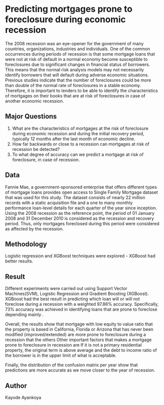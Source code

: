 # Predicting mortgages prone to foreclosure during economic recession

The 2008 recession was an eye-opener for the government of many countries, organizations, industries and individuals. One of the common occurrences during periods of recession is that some mortgage loans that were not at risk of default in a normal economy become susceptible to foreclosures due to significant changes in financial status of borrowers. This means that the normal risk analysis models may not necessarily identify borrowers that will default during adverse economic situations. Previous studies indicate that the number of foreclosures could be more than double of the normal rate of foreclosures in a stable economy. Therefore, it is important to lenders to be able to identify the characteristics of mortgages on their books that are at risk of foreclosures in case of another economic recession.

## Major Questions

1. What are the characteristics of mortgages at the risk of foreclosure during economic recession and during the initial recovery period, typically 12 months after the last month of economic decline.
2. How far backwards or close to a recession can mortgages at risk of recession be detected?
3. To what degree of accuracy can we predict a mortgage at risk of foreclosure, in case of recession.

## Data
Fannie Mae, a government-sponsored enterprise that offers different types of mortgage loans provides open access to Single Family Mortgage dataset that was used for this study. The dataset consists of nearly 22 million records with a static acquisition file and a one to many monthly performance loan-level details for each quarter of the year since inception. Using the 2008 recession as the reference point, the period of 01 January 2008 and 31 December 2010 is considered as the recession and recovery period. Thus, only mortgages foreclosed during this period were considered as affected by the recession. 

## Methodology
Logistic regression and XGBoost techniques were explored - XGBoost had better results.

## Result
Different experiments were carried out using Support Vector Machines(SVM), Logistic Regression and Gradient Boosting (XGBoost). XGBoost had the best result in predicting which loan will or will not foreclose during a recession with a weighted 97.86% accuracy. Specifically, 73% accuracy was achieved in identifying loans that are prone to foreclose depending mainly . 

Overall, the results show that mortgage with low equity to value ratio that the property is based in California, Florida or Arizona that has never been modified (improved/extended) are more prone to foreclosure during a recession that the others Other important factors that makes a mortgage prone to foreclosure in recession are If it is not a primary residential property, the original term is above average and the debt to income ratio of the borrower is in the upper limit of what is acceptable.

Finally, the distribution of the confusion matrix per year show that predictions are more accurate as we move closer to the year of recession.


## Author
Kayode Ayankoya
